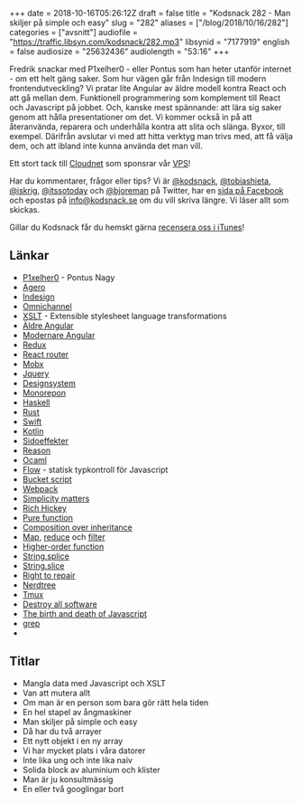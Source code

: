 +++
date = 2018-10-16T05:26:12Z
draft = false
title = "Kodsnack 282 - Man skiljer på simple och easy"
slug = "282"
aliases = ["/blog/2018/10/16/282"]
categories = ["avsnitt"]
audiofile = "https://traffic.libsyn.com/kodsnack/282.mp3"
libsynid = "7177919"
english = false
audiosize = "25632436"
audiolength = "53:16"
+++

Fredrik snackar med P1xelher0 - eller Pontus som han heter utanför internet - om ett helt gäng saker. Som hur vägen går från Indesign till modern frontendutveckling? Vi pratar lite Angular av äldre modell kontra React och att gå mellan dem. Funktionell programmering som komplement till React och Javascript på jobbet. Och, kanske mest spännande: att lära sig saker genom att hålla presentationer om det. Vi kommer också in på att återanvända, reparera och underhålla kontra att slita och slänga. Byxor, till exempel. Därifrån avslutar vi med att hitta verktyg man trivs med, att få välja dem, och att ibland inte kunna använda det man vill.

Ett stort tack till [Cloudnet](http://www.cloudnet.se) som sponsrar vår [VPS](http://en.wikipedia.org/wiki/Virtual_private_server)!

Har du kommentarer, frågor eller tips? Vi är [@kodsnack](https://www.twitter.com/kodsnack), [@tobiashieta](https://www.twitter.com/tobiashieta), [@iskrig](https://www.twitter.com/iskrig), [@itssotoday](https://twitter.com/itssotoday) och [@bjoreman](https://www.twitter.com/bjoreman) på Twitter, har en [sida på Facebook](https://www.facebook.com/kodsnack) och epostas på [info@kodsnack.se](mailto:info@kodsnack.se) om du vill skriva längre. Vi läser allt som skickas.

Gillar du Kodsnack får du hemskt gärna [recensera oss i iTunes](http://itunes.apple.com/se/podcast/kodsnack/id561631498?l=en)!

## Länkar ##
* [P1xelher0](https://twitter.com/p1xelher0) - Pontus Nagy
* [Agero](https://www.agero.se/)
* [Indesign](https://en.wikipedia.org/wiki/Adobe_InDesign)
* [Omnichannel](https://en.wikipedia.org/wiki/Omnichannel)
* [XSLT](https://en.wikipedia.org/wiki/XSLT) - Extensible stylesheet language transformations
* [Äldre Angular](https://en.wikipedia.org/wiki/AngularJS)
* [Modernare Angular](https://en.wikipedia.org/wiki/Angular_%28application_platform%29)
* [Redux](https://en.wikipedia.org/wiki/Redux_%28JavaScript_library%29)
* [React router](https://reacttraining.com/react-router/)
* [Mobx](https://mobx.js.org/)
* [Jquery](https://jquery.com/)
* [Designsystem](https://uxdesign.cc/everything-you-need-to-know-about-design-systems-54b109851969)
* [Monorepon](https://medium.com/@patrickleet/mono-repo-or-multi-repo-why-choose-one-when-you-can-have-both-e9c77bd0c668)
* [Haskell](https://en.wikipedia.org/wiki/Haskell_%28programming_language%29)
* [Rust](https://en.wikipedia.org/wiki/Rust_%28programming_language%29)
* [Swift](https://en.wikipedia.org/wiki/Swift_%28programming_language%29)
* [Kotlin](https://en.wikipedia.org/wiki/Kotlin_%28programming_language%29)
* [Sidoeffekter](https://en.wikipedia.org/wiki/Side_effect_%28computer_science%29)
* [Reason](https://reasonml.github.io/)
* [Ocaml](https://en.wikipedia.org/wiki/OCaml)
* [Flow](https://flow.org/) - statisk typkontroll för Javascript
* [Bucket script](https://qbox.io/blog/all-about-elasticsearch-bucket-script)
* [Webpack](https://webpack.js.org/)
* [Simplicity matters](https://www.youtube.com/watch?v=rI8tNMsozo0)
* [Rich Hickey](https://twitter.com/richhickey)
* [Pure function](https://en.wikipedia.org/wiki/Pure_function)
* [Composition over inheritance](https://en.wikipedia.org/wiki/Composition_over_inheritance)
* [Map](https://en.wikipedia.org/wiki/Map_%28parallel_pattern%29), [reduce](https://en.wikipedia.org/wiki/Reduce_%28parallel_pattern%29) och [filter](https://developer.mozilla.org/en-US/docs/Web/JavaScript/Reference/Global_Objects/Array/filter)
* [Higher-order function](https://en.wikipedia.org/wiki/Higher-order_function)
* [String.splice](https://developer.mozilla.org/en-US/docs/Web/JavaScript/Reference/Global_Objects/Array/splice)
* [String.slice](https://developer.mozilla.org/en-US/docs/Web/JavaScript/Reference/Global_Objects/String/slice)
* [Right to repair](https://en.wikipedia.org/wiki/Electronics_right_to_repair)
* [Nerdtree](https://github.com/scrooloose/nerdtree)
* [Tmux](https://hackernoon.com/a-gentle-introduction-to-tmux-8d784c404340)
* [Destroy all software](https://www.destroyallsoftware.com/screencasts)
* [The birth and death of Javascript](https://www.destroyallsoftware.com/talks/the-birth-and-death-of-javascript)
* [grep](https://en.wikipedia.org/wiki/Grep)
* 

## Titlar ##
* Mangla data med Javascript och XSLT
* Van att mutera allt
* Om man är en person som bara gör rätt hela tiden
* En hel stapel av ångmaskiner
* Man skiljer på simple och easy
* Då har du två arrayer
* Ett nytt objekt i en ny array
* Vi har mycket plats i våra datorer
* Inte lika ung och inte lika naiv
* Solida block av aluminium och klister
* Man är ju konsultmässig
* En eller två googlingar bort